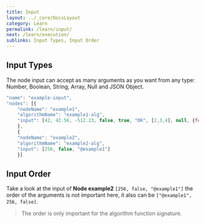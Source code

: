```yaml
---
title: Input
layout: ../_core/DocsLayout
category: Learn
permalink: /learn/input/
next: /learn/execution/
sublinks: Input Types, Input Order
---
```


## Input Types

The node input can accept as many arguments as you want from any type:  
Number, Boolean, String, Array, Null and JSON Object.

```js
"name": "example-input",
"nodes": [{
    "nodeName": "example1",
    "algorithmName": "example1-alg",
    "input": [42, 42.56, -512.23, false, true, "OK", [2,3,4], null, {foo: "bar"}]
    },
    {
    "nodeName": "example2",
    "algorithmName": "example2-alg",
    "input": [256, false, "@example1"]
    }]
```

## Input Order

Take a look at the input of **Node example2** `[256, false, "@example1"]`
the order of the arguments is not important here, it also can be `["@example1", 256, false]`.

> The order is only important for the algorithm function signature.